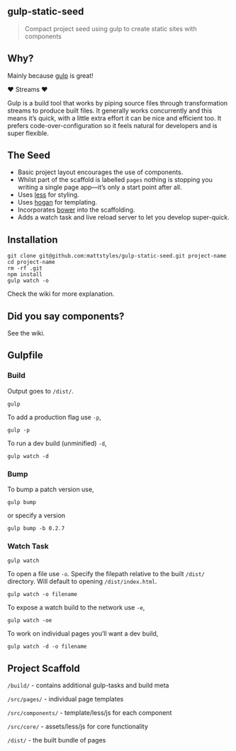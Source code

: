 gulp-static-seed
---

> Compact project seed using gulp to create static sites with components


## Why?

Mainly because [gulp](http://gulpjs.com/) is great!

❤ Streams ❤

Gulp is a build tool that works by piping source files through transformation streams to produce built files. It generally works concurrently and this means it’s quick, with a little extra effort it can be nice and efficient too. It prefers code-over-configuration so it feels natural for developers and is super flexible.


## The Seed

* Basic project layout encourages the use of components.
* Whilst part of the scaffold is labelled `pages` nothing is stopping you writing a single page app—it’s only a start point after all.
* Uses [less](http://lesscss.org/) for styling.
* Uses [hogan](http://twitter.github.io/hogan.js/) for templating.
* Incorporates [bower](http://bower.io/) into the scaffolding.
* Adds a watch task and live reload server to let you develop super-quick.


## Installation

```
git clone git@github.com:mattstyles/gulp-static-seed.git project-name
cd project-name
rm -rf .git
npm install
gulp watch -o
```

Check the wiki for more explanation.


## Did you say components?

See the wiki.


## Gulpfile

### Build

Output goes to `/dist/`.

```
gulp
```

To add a production flag use `-p`,

```
gulp -p
```

To run a dev build (unminified) `-d`,

```
gulp watch -d
```

### Bump

To bump a patch version use,

```
gulp bump
```

or specify a version

```
gulp bump -b 0.2.7
```

### Watch Task

```
gulp watch
```

To open a file use `-o`.
Specify the filepath relative to the built `/dist/` directory.
Will default to opening `/dist/index.html`.

```
gulp watch -o filename
```

To expose a watch build to the network use `-e`,

```
gulp watch -oe
```

To work on individual pages you’ll want a dev build,

```
gulp watch -d -o filename
```


## Project Scaffold

`/build/` - contains additional gulp-tasks and build meta

`/src/pages/` - individual page templates

`/src/components/` - template/less/js for each component

`/src/core/` - assets/less/js for core functionality

`/dist/` - the built bundle of pages
